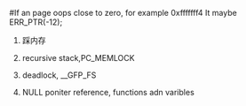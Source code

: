 



#If an page oops close to zero, for example 0xfffffff4
It maybe ERR_PTR(-12);

1. 踩内存

2. recursive stack,PC_MEMLOCK 

3. deadlock, __GFP_FS

4. NULL poniter reference, functions adn varibles



